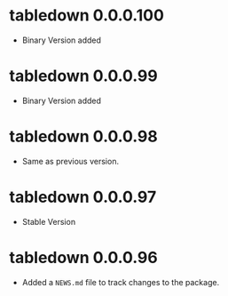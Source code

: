 <!-- NEWS.md is maintained by https://cynkra.github.io/fledge, do not edit -->

# tabledown 0.0.0.100

- Binary Version added


# tabledown 0.0.0.99

- Binary Version added


# tabledown 0.0.0.98

- Same as previous version.


# tabledown 0.0.0.97

* Stable Version


# tabledown 0.0.0.96

* Added a `NEWS.md` file to track changes to the package.
